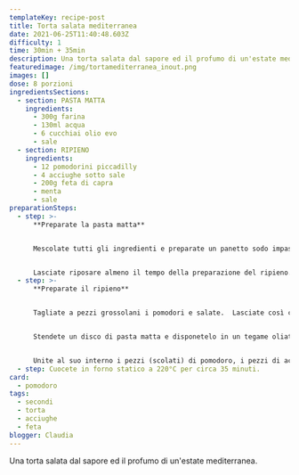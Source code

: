 ```yaml
---
templateKey: recipe-post
title: Torta salata mediterranea
date: 2021-06-25T11:40:48.603Z
difficulty: 1
time: 30min + 35min
description: Una torta salata dal sapore ed il profumo di un'estate mediterranea.
featuredimage: /img/tortamediterranea_inout.png
images: []
dose: 8 porzioni
ingredientsSections:
  - section: PASTA MATTA
    ingredients:
      - 300g farina
      - 130ml acqua
      - 6 cucchiai olio evo
      - sale
  - section: RIPIENO
    ingredients:
      - 12 pomodorini piccadilly
      - 4 acciughe sotto sale
      - 200g feta di capra
      - menta
      - sale
preparationSteps:
  - step: >-
      **Preparate la pasta matta**


      Mescolate tutti gli ingredienti e preparate un panetto sodo impastando con le mani.


      Lasciate riposare almeno il tempo della preparazione del ripieno.
  - step: >-
      **Preparate il ripieno**


      Tagliate a pezzi grossolani i pomodori e salate.  Lasciate così che perdano parte del loro liquido.


      Stendete un disco di pasta matta e disponetelo in un tegame oliato.  


      Unite al suo interno i pezzi (scolati) di pomodoro, i pezzi di acciuga e la feta sbriciolata.  Insaporite con un trito di menta fresca.
  - step: Cuocete in forno statico a 220°C per circa 35 minuti.
card:
  - pomodoro
tags:
  - secondi
  - torta
  - acciughe
  - feta
blogger: Claudia
---
```

Una torta salata dal sapore ed il profumo di un'estate mediterranea.